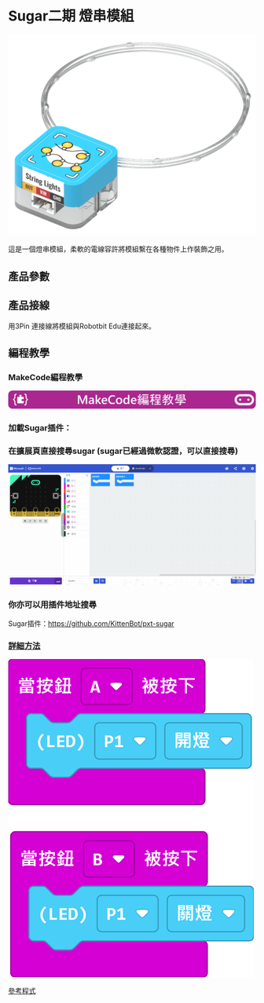 # Sugar二期 燈串模組

![](./images/stringlight_render.png)

這是一個燈串模組，柔軟的電線容許將模組繫在各種物件上作裝飾之用。

## 產品參數

## 產品接線

用3Pin 連接線將模組與Robotbit Edu連接起來。

## 編程教學

### MakeCode編程教學

![](../PWmodules/images/mcbanner.png)

### 加載Sugar插件：

### 在擴展頁直接搜尋sugar (sugar已經過微軟認證，可以直接搜尋)

![](./images/sugar_search.gif)

### 你亦可以用插件地址搜尋

Sugar插件：https://github.com/KittenBot/pxt-sugar

### [詳細方法](../../Makecode/powerBrickMC)

![](./images/stringlighjt_code_mc.png)

[參考程式](https://makecode.microbit.org/_VktUAwDdWcHD)
